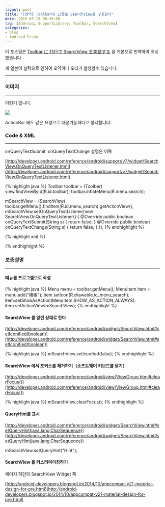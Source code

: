 ```yaml
---
layout: post
title: "[번역] Toolbar에 13줄로 SearchView을 구현한다"
date: 2015-05-19 00:30:00
tag: [Android, SupportLibrary, ToolBar, SearchView]
categories:
- blog
- Android-Study
---
```


이 포스팅은 [Toolbar に 13行で SearchView を実装する](http://qiita.com/suzukihr/items/9042ae3416ed5ae1cca2) 을 기본으로 번역하여 작성했습니다

제 일본어 실력으로 인하여 오역이나 오타가 발생할수 있습니다.

<!--more-->

- - -

### 이미지

- - -

이런거 입니다.

<img class="img-responsive" src="https://qiita-image-store.s3.amazonaws.com/0/39324/7c3f7573-623a-6363-f539-abaa3ce7ebd3.png" />

ActionBar 에도 같은 요령으로 대응가능하다고 생각합니다.

### Code & XML

- - -

onQueryTextSubmit, onQueryTextChange 설명은 이쪽

[http://developer.android.com/reference/android/support/v7/widget/SearchView.OnQueryTextListener.html](http://developer.android.com/reference/android/support/v7/widget/SearchView.OnQueryTextListener.html)

{% highlight java %}
Toolbar toolbar = (Toolbar) view.findViewById(R.id.toolbar);
toolbar.inflateMenu(R.menu.search);

mSearchView = (SearchView) toolbar.getMenu().findItem(R.id.menu_search).getActionView();
mSearchView.setOnQueryTextListener(new SearchView.OnQueryTextListener() {
    @Override
    public boolean onQueryTextSubmit(String s) {
        return false;
    }
    @Override
    public boolean onQueryTextChange(String s) {
        return false;
    }
});
{% endhighlight %}

{% highlight xml %}
<menu xmlns:android="http://schemas.android.com/apk/res/android"
    xmlns:app="http://schemas.android.com/apk/res-auto">
    <item
        android:id="@+id/menu_search"
        android:icon="@drawable/ic_menu_search"
        android:title="@string/menu_search"
        app:actionViewClass="android.support.v7.widget.SearchView"
        app:showAsAction="always" />
</menu>
{% endhighlight %}

### 보충설명

- - -

#### 메뉴를 프로그램으로 작성

{% highlight java %}
Menu menu = toolbar.getMenu();
MenuItem item = menu.add("検索");
item.setIcon(R.drawable.ic_menu_search);
item.setShowAsAction(MenuItem.SHOW_AS_ACTION_ALWAYS);
item.setActionView(mSearchView);
{% endhighlight %}

#### SearchView 를 알린 상태로 한다

[http://developer.android.com/reference/android/widget/SearchView.html#setIconified(boolean)](http://developer.android.com/reference/android/widget/SearchView.html#setIconified(boolean))

{% highlight java %}
mSearchView.setIconfied(false);
{% endhighlight %}

#### SearchView 에서 포커스를 제거하기（소프트웨어 키보드를 닫기）

[http://developer.android.com/reference/android/view/ViewGroup.html#clearFocus()](http://developer.android.com/reference/android/view/ViewGroup.html#clearFocus())

{% highlight java %}
mSearchView.clearFocus();
{% endhighlight %}

#### QueryHint를 표시

[http://developer.android.com/reference/android/widget/SearchView.html#setQueryHint(java.lang.CharSequence)](http://developer.android.com/reference/android/widget/SearchView.html#setQueryHint(java.lang.CharSequence))

mSearchView.setQueryHint("Hint");

#### SearchView 를 커스터마이징하기

페이지 하단의 SearchView Widget 쪽

[http://android-developers.blogspot.jp/2014/10/appcompat-v21-material-design-for-pre.html](http://android-developers.blogspot.jp/2014/10/appcompat-v21-material-design-for-pre.html)
